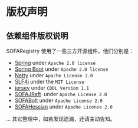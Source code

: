 # 版权声明

## 依赖组件版权说明
SOFARegistry 使用了一些三方开源组件，他们分别是：

* [Spring](https://github.com/spring-projects/spring-framework) under `Apache 2.0 license`
* [Spring Boot](https://github.com/spring-projects/spring-boot) under `Apache 2.0 license`
* [Netty](https://github.com/netty/netty) under `Apache License 2.0`
* [SLF4j](https://github.com/qos-ch/slf4j) under the `MIT License`
* [jersey](https://github.com/jersey/jersey) under `CDDL Version 1.1`  
* [SOFAJRaft](https://github.com/sofastack/sofa-jraft)  under `Apache License 2.0`
* [SOFABolt](https://github.com/sofastack/sofa-bolt) under `Apache License 2.0`
* [SOFAHessian](https://github.com/sofastack/sofa-hessian) under `Apache License 2.0`

... 其它整理中，如若发现遗漏，还请主动告知。
